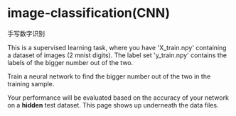 # image-classification(CNN)
手写数字识别

This is a supervised learning task, where you have 'X_train.npy' containing a dataset of images (2 mnist digits). The label set 'y_train.npy' contains the labels of the bigger number out of the two.

Train a neural network to find the bigger number out of the two in the training sample.

Your performance will be evaluated based on the accuracy of your network on a **hidden** test dataset.
This page shows up underneath the data files.


